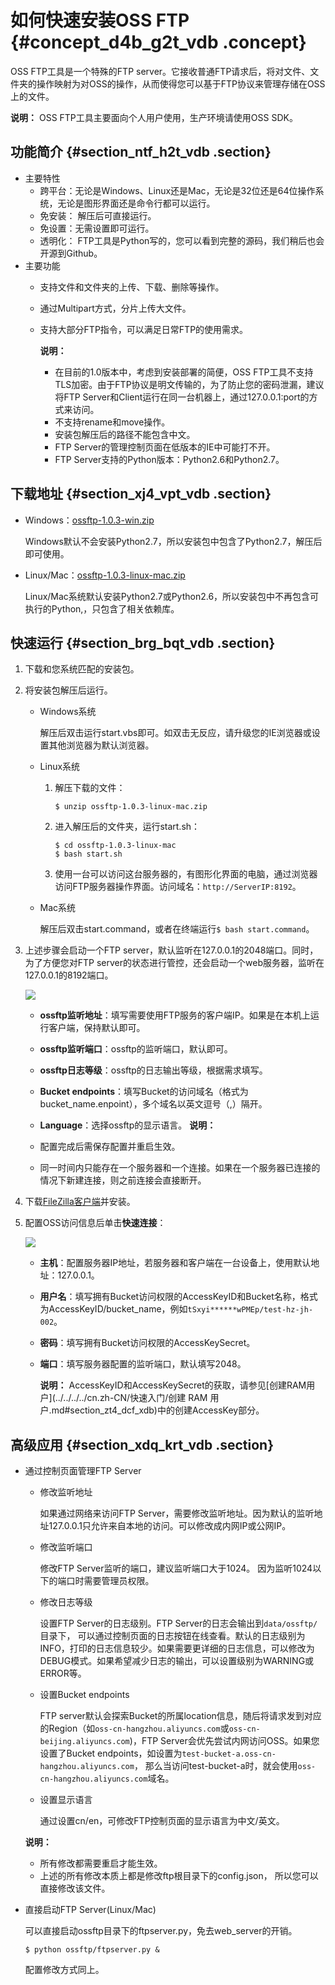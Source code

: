 # 如何快速安装OSS FTP {#concept_d4b_g2t_vdb .concept}

OSS FTP工具是一个特殊的FTP server。它接收普通FTP请求后，将对文件、文件夹的操作映射为对OSS的操作，从而使得您可以基于FTP协议来管理存储在OSS上的文件。

**说明：** OSS FTP工具主要面向个人用户使用，生产环境请使用OSS SDK。

## 功能简介 {#section_ntf_h2t_vdb .section}

-   主要特性
    -   跨平台：无论是Windows、Linux还是Mac，无论是32位还是64位操作系统，无论是图形界面还是命令行都可以运行。
    -   免安装： 解压后可直接运行。
    -   免设置：无需设置即可运行。
    -   透明化： FTP工具是Python写的，您可以看到完整的源码，我们稍后也会开源到Github。
-   主要功能
    -   支持文件和文件夹的上传、下载、删除等操作。
    -   通过Multipart方式，分片上传大文件。
    -   支持大部分FTP指令，可以满足日常FTP的使用需求。

        **说明：** 

        -   在目前的1.0版本中，考虑到安装部署的简便，OSS FTP工具不支持TLS加密。由于FTP协议是明文传输的，为了防止您的密码泄漏，建议将FTP Server和Client运行在同一台机器上，通过127.0.0.1:port的方式来访问。
        -   不支持rename和move操作。
        -   安装包解压后的路径不能包含中文。
        -   FTP Server的管理控制页面在低版本的IE中可能打不开。
        -   FTP Server支持的Python版本：Python2.6和Python2.7。

## 下载地址 {#section_xj4_vpt_vdb .section}

-   Windows：[ossftp-1.0.3-win.zip](http://gosspublic.alicdn.com/ossftp/ossftp-1.0.3-win.zip) 

    Windows默认不会安装Python2.7，所以安装包中包含了Python2.7，解压后即可使用。

-   Linux/Mac：[ossftp-1.0.3-linux-mac.zip](http://gosspublic.alicdn.com/ossftp/ossftp-1.0.3-linux-mac.zip) 

    Linux/Mac系统默认安装Python2.7或Python2.6，所以安装包中不再包含可执行的Python,，只包含了相关依赖库。


## 快速运行 {#section_brg_bqt_vdb .section}

1.  下载和您系统匹配的安装包。
2.  将安装包解压后运行。
    -   Windows系统

        解压后双击运行start.vbs即可。如双击无反应，请升级您的IE浏览器或设置其他浏览器为默认浏览器。

    -   Linux系统
        1.  解压下载的文件：

            ``` {#codeblock_zed_8nh_cly}
            $ unzip ossftp-1.0.3-linux-mac.zip
            ```

        2.  进入解压后的文件夹，运行start.sh：

            ``` {#codeblock_hp1_ush_gi2}
            $ cd ossftp-1.0.3-linux-mac
            $ bash start.sh
            ```

        3.  使用一台可以访问这台服务器的，有图形化界面的电脑，通过浏览器访问FTP服务器操作界面。访问域名：`http://ServerIP:8192`。
    -   Mac系统

        解压后双击start.command，或者在终端运行`$ bash start.command`。

3.  上述步骤会启动一个FTP server，默认监听在127.0.0.1的2048端口。同时，为了方便您对FTP server的状态进行管控，还会启动一个web服务器，监听在127.0.0.1的8192端口。

    ![](http://static-aliyun-doc.oss-cn-hangzhou.aliyuncs.com/assets/img/4864/15592952692519_zh-CN.jpg)

    -   **ossftp监听地址**：填写需要使用FTP服务的客户端IP。如果是在本机上运行客户端，保持默认即可。
    -   **ossftp监听端口**：ossftp的监听端口，默认即可。
    -   **ossftp日志等级**：ossftp的日志输出等级，根据需求填写。
    -   **Bucket endpoints**：填写Bucket的访问域名（格式为bucket\_name.enpoint），多个域名以英文逗号（,）隔开。
    -   **Language**：选择ossftp的显示语言。
    **说明：** 

    -   配置完成后需保存配置并重启生效。
    -   同一时间内只能存在一个服务器和一个连接。如果在一个服务器已连接的情况下新建连接，则之前连接会直接断开。
4.  下载[FileZilla客户端](https://filezilla-project.org/?spm=a2c4g.11186623.2.6.bqHidZ)并安装。
5.  配置OSS访问信息后单击**快速连接**：

    ![](http://static-aliyun-doc.oss-cn-hangzhou.aliyuncs.com/assets/img/4864/15592952692520_zh-CN.png)

    -   **主机**：配置服务器IP地址，若服务器和客户端在一台设备上，使用默认地址：127.0.0.1。
    -   **用户名**：填写拥有Bucket访问权限的AccessKeyID和Bucket名称，格式为AccessKeyID/bucket\_name，例如`tSxyi******wPMEp/test-hz-jh-002`。
    -   **密码**：填写拥有Bucket访问权限的AccessKeySecret。
    -   **端口**：填写服务器配置的监听端口，默认填写2048。

        **说明：** AccessKeyID和AccessKeySecret的获取，请参见[创建RAM用户](../../../../cn.zh-CN/快速入门/创建 RAM 用户.md#section_zt4_dcf_xdb)中的创建AccessKey部分。


## 高级应用 {#section_xdq_krt_vdb .section}

-   通过控制页面管理FTP Server

    -   修改监听地址

        如果通过网络来访问FTP Server，需要修改监听地址。因为默认的监听地址127.0.0.1只允许来自本地的访问。可以修改成内网IP或公网IP。

    -   修改监听端口

        修改FTP Server监听的端口，建议监听端口大于1024。 因为监听1024以下的端口时需要管理员权限。

    -   修改日志等级

        设置FTP Server的日志级别。FTP Server的日志会输出到`data/ossftp/`目录下， 可以通过控制页面的日志按钮在线查看。默认的日志级别为INFO，打印的日志信息较少。如果需要更详细的日志信息，可以修改为DEBUG模式。如果希望减少日志的输出，可以设置级别为WARNING或ERROR等。

    -   设置Bucket endpoints

        FTP server默认会探索Bucket的所属location信息，随后将请求发到对应的Region（如`oss-cn-hangzhou.aliyuncs.com`或`oss-cn-beijing.aliyuncs.com`\)，FTP Server会优先尝试内网访问OSS。如果您设置了Bucket endpoints，如设置为`test-bucket-a.oss-cn-hangzhou.aliyuncs.com`， 那么当访问test-bucket-a时，就会使用`oss-cn-hangzhou.aliyuncs.com`域名。

    -   设置显示语言

        通过设置cn/en，可修改FTP控制页面的显示语言为中文/英文。

    **说明：** 

    -   所有修改都需要重启才能生效。
    -   上述的所有修改本质上都是修改ftp根目录下的config.json， 所以您可以直接修改该文件。
-   直接启动FTP Server\(Linux/Mac\)

    可以直接启动ossftp目录下的ftpserver.py，免去web\_server的开销。

    ``` {#codeblock_cf1_mac_d7v}
    $ python ossftp/ftpserver.py &
    ```

    配置修改方式同上。


